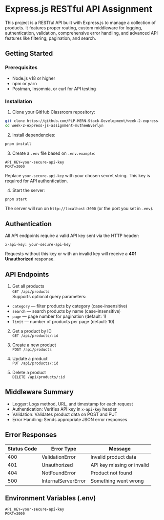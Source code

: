 # Express.js RESTful API Assignment

This project is a RESTful API built with Express.js to manage a collection of products. It features proper routing, custom middleware for logging, authentication, validation, comprehensive error handling, and advanced API features like filtering, pagination, and search.

## Getting Started

### Prerequisites
- Node.js v18 or higher  
- npm or yarn  
- Postman, Insomnia, or curl for API testing

### Installation
1. Clone your GitHub Classroom repository:  
```bash
git clone https://github.com/PLP-MERN-Stack-Development/week-2-express-js-assignment-mutheeEverlyn.git
cd week-2-express-js-assignment-mutheeEverlyn
```
2. Install dependencies:  
```bash
pnpm install
```
3. Create a `.env` file based on `.env.example`:  
```
API_KEY=your-secure-api-key
PORT=3000
```
Replace `your-secure-api-key` with your chosen secret string. This key is required for API authentication.

4. Start the server:  
```bash
pnpm start
```
The server will run on `http://localhost:3000` (or the port you set in `.env`).

## Authentication

All API endpoints require a valid API key sent via the HTTP header:  
```
x-api-key: your-secure-api-key
```
Requests without this key or with an invalid key will receive a **401 Unauthorized** response.

## API Endpoints

1. Get all products  
`GET /api/products`  
Supports optional query parameters:  
- `category` — filter products by category (case-insensitive)  
- `search` — search products by name (case-insensitive)  
- `page` — page number for pagination (default: 1)  
- `limit` — number of products per page (default: 10)  

2. Get a product by ID  
`GET /api/products/:id`

3. Create a new product  
`POST /api/products`

4. Update a product  
`PUT /api/products/:id`

5. Delete a product  
`DELETE /api/products/:id`

## Middleware Summary

- Logger: Logs method, URL, and timestamp for each request  
- Authentication: Verifies API key in `x-api-key` header  
- Validation: Validates product data on POST and PUT  
- Error Handling: Sends appropriate JSON error responses

## Error Responses

| Status Code | Error Type           | Message                        |
|-------------|----------------------|--------------------------------|
| 400         | ValidationError      | Invalid product data           |
| 401         | Unauthorized         | API key missing or invalid     |
| 404         | NotFoundError        | Product not found              |
| 500         | InternalServerError  | Something went wrong           |

## Environment Variables (.env)

```
API_KEY=your-secure-api-key
PORT=3000
```